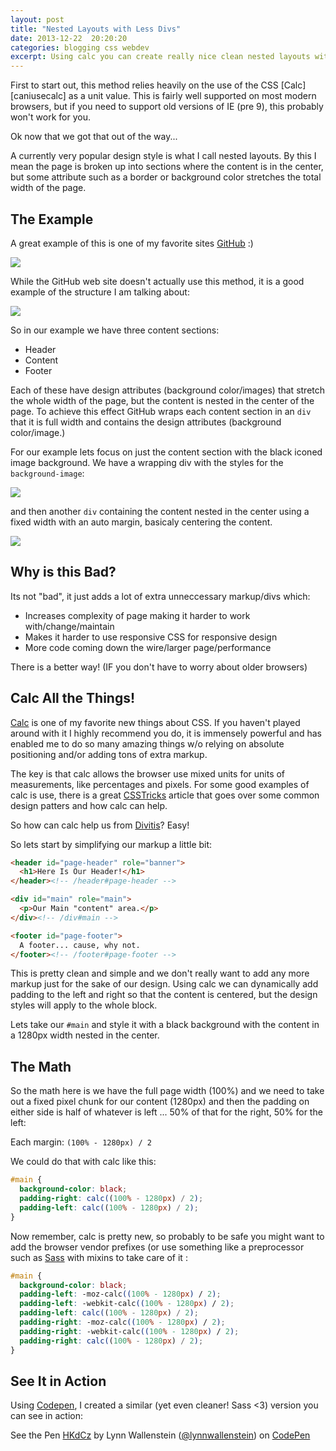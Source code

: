 ```yaml
---
layout: post
title: "Nested Layouts with Less Divs"
date: 2013-12-22  20:20:20
categories: blogging css webdev
excerpt: Using calc you can create really nice clean nested layouts without extra markup.
---
```


First to start out, this method relies heavily on the use of the CSS [Calc][caniusecalc] as a unit value.
This is fairly well supported on most modern browsers, but if you need to support old versions of IE (pre 9), this probably won't work for you.

Ok now that we got that out of the way...

A currently very popular design style is what I call nested layouts. By this I mean the page is broken up into sections where the content is in the center, but some attribute such as a border or background color stretches the total width of the page.

## The Example

A great example of this is one of my favorite sites [GitHub][github] :)

<a href="/post-assets/2013-12-22/github.png" title="GitHub Dot Com, The Web Site" class="colorbox">
  <img src="/post-assets/2013-12-22/github.png">
</a>

While the GitHub web site doesn't actually use this method, it is a good example of the structure I am talking about:

<a href="/post-assets/2013-12-22/github-annotation.png" title="Page sections on GitHub with comment nest" class="colorbox">
  <img src="/post-assets/2013-12-22/github-annotation.png">
</a>

So in our example we have three content sections:

* Header
* Content
* Footer

Each of these have design attributes (background color/images) that stretch the whole width of the page, but the content is nested in the center of the page. To achieve this effect GitHub wraps each content section in an `div` that it is full width and contains the design attributes (background color/image.)

For our example lets focus on just the content section with the black iconed image background. We have a wrapping div with the styles for the `background-image`:

<a href="/post-assets/2013-12-22/github-content-wrapper.png" title="Content Wrapper" class="colorbox">
  <img src="/post-assets/2013-12-22/github-content-wrapper.png">
</a>

and then another `div` containing the content nested in the center using a fixed width with an auto margin, basicaly centering the content.

<a href="/post-assets/2013-12-22/github-content.png" title="Content" class="colorbox">
  <img src="/post-assets/2013-12-22/github-content.png">
</a>

## Why is this Bad?

Its not "bad", it just adds a lot of extra unneccessary markup/divs which:

* Increases complexity of page making it harder to work with/change/maintain
* Makes it harder to use responsive CSS for responsive design
* More code coming down the wire/larger page/performance

There is a better way! (IF you don't have to worry about older browsers)

## Calc All the Things!

[Calc][mozdevcalc] is one of my favorite new things about CSS. If you haven't played around with it I highly recommend you do, it is immensely powerful and has enabled me to do so many amazing things w/o relying on absolute positioning and/or adding tons of extra markup.

The key is that calc allows the browser use mixed units for units of measurements, like percentages and pixels.  For some good examples of calc is use, there is a great [CSSTricks][csstricks] article that goes over some common design patters and how calc can help.

So how can calc help us from [Divitis][divitis]? Easy!

So lets start by simplifying our markup a little bit:

``` html
<header id="page-header" role="banner">
  <h1>Here Is Our Header!</h1>
</header><!-- /header#page-header -->

<div id="main" role="main">
  <p>Our Main "content" area.</p>
</div><!-- /div#main -->

<footer id="page-footer">
  A footer... cause, why not.
</footer><!-- /footer#page-footer -->

```

This is pretty clean and simple and we don't really want to add any more markup just for the sake of our design.
Using calc we can dynamically add padding to the left and right so that the content is centered, but the design styles will apply to the whole block.

Lets take our `#main` and style it with a black background with the content in a 1280px width nested in the center.

## The Math

So the math here is we have the full page width (100%) and we need to take out a fixed pixel chunk for our content (1280px) and then the padding on either side is half of whatever is left ... 50% of that for the right, 50% for the left:

Each margin: `(100% - 1280px) / 2`

We could do that with calc like this:

``` css
#main {
  background-color: black;
  padding-right: calc((100% - 1280px) / 2);
  padding-left: calc((100% - 1280px) / 2);
}
```

Now remember, calc is pretty new, so probably to be safe you might want to add the browser vendor prefixes (or use something like a preprocessor such as [Sass][sass] with mixins to take care of it :

``` css
#main {
  background-color: black;
  padding-left: -moz-calc((100% - 1280px) / 2);
  padding-left: -webkit-calc((100% - 1280px) / 2);
  padding-left: calc((100% - 1280px) / 2);
  padding-right: -moz-calc((100% - 1280px) / 2);
  padding-right: -webkit-calc((100% - 1280px) / 2);
  padding-right: calc((100% - 1280px) / 2);
}
```

## See It in Action

Using [Codepen][codepen], I created a similar (yet even cleaner! Sass <3) version you can see in action:

<p data-height="420" data-theme-id="0" data-slug-hash="HKdCz" data-user="lynnwallenstein" data-default-tab="result" class='codepen'>See the Pen <a href='http://codepen.io/lynnwallenstein/pen/HKdCz'>HKdCz</a> by Lynn Wallenstein (<a href='http://codepen.io/lynnwallenstein'>@lynnwallenstein</a>) on <a href='http://codepen.io'>CodePen</a></p>
<script async src="//codepen.io/assets/embed/ei.js"></script>

[caniusecacl]: http://caniuse.com/calc
[github]: http://www.github.com
[mozdevcalc]: https://developer.mozilla.org/en-US/docs/Web/CSS/calc
[csstricks]: http://css-tricks.com/a-couple-of-use-cases-for-calc/
[divitis]: http://en.wiktionary.org/wiki/divitis
[codepen]: http://codepen.io/
[sass]: http://sass-lang.com/

